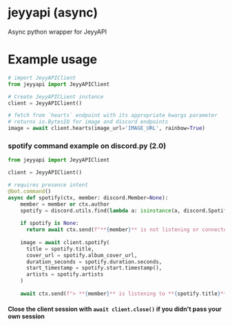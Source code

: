 # jeyyapi (async)
Async python wrapper for JeyyAPI

# Example usage
```py
# import JeyyAPIClient
from jeyyapi import JeyyAPIClient

# Create JeyyAPICLient instance
client = JeyyAPIClient()

# fetch from `hearts` endpoint with its appropriate kwargs parameter
# returns io.BytesIO for image and discord endpoints
image = await client.hearts(image_url='IMAGE_URL', rainbow=True)
```

### spotify command example on discord.py (2.0)
```py
from jeyyapi import JeyyAPIClient

client = JeyyAPIClient()

# requires presence intent
@bot.command()
async def spotify(ctx, member: discord.Member=None):
    member = member or ctx.author
    spotify = discord.utils.find(lambda a: isinstance(a, discord.Spotify), member.activities)
    
    if spotify is None:
      return await ctx.send(f"**{member}** is not listening or connected to Spotify.")
    
    image = await client.spotify(
      title = spotify.title,
      cover_url = spotify.album_cover_url,
      duration_seconds = spotify.duration.seconds,
      start_timestamp = spotify.start.timestamp(),
      artists = spotify.artists
    )
    
    await ctx.send(f"> **{member}** is listening to **{spotify.title}**", file=discord.File(image, 'spotify.png'))
```

#### Close the client session with `await client.close()` if you didn't pass your own session
